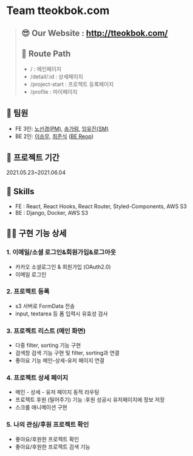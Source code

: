 # Team tteokbok.com

> ## 😎 Our Website : http://tteokbok.com/
>
> ## 📎 Route Path
>
> - / : 메인페이지
> - /detail/:id : 상세페이지
> - /project-start : 프로젝트 등록페이지
> - /profile : 마이페이지

## 👫 팀원

- FE 3인: [노선경(PM)](velog.io/@celline1637), [송가람](velog.io/@sgr2134), [임유진(SM)](velog.io/@1703979)
- BE 2인: [이승무](https://goback.oopy.io/), [최준식](https://velog.io/@junsikchoi) ([BE Reop](https://github.com/wecode-bootcamp-korea/20-2nd-tteokbokcom-backend))

## 📅 프로젝트 기간

2021.05.23~2021.06.04

## 🔧 Skills

- FE : React, React Hooks, React Router, Styled-Components, AWS S3
- BE : Django, Docker, AWS S3

## 👍🏻 구현 기능 상세

### 1. 이메일/소셜 로그인&회원가입&로그아웃

- 카카오 소셜로그인 & 회원가입 (OAuth2.0)
- 이메일 로그인

### 2. 프로젝트 등록

- s3 서버로 FormData 전송
- input, textarea 등 폼 입력시 유효성 검사

### 3. 프로젝트 리스트 (메인 화면)

- 다중 filter, sorting 기능 구현
- 검색창 검색 기능 구현 및 filter, sorting과 연결
- 좋아요 기능 메인-상세-유저 페이지 연결

### 4. 프로젝트 상세 페이지

- 메인 - 상세 - 유저 페이지 동적 라우팅
- 프로젝트 후원 (밀어주기) 기능 :후원 성공시 유저페이지에 정보 저장
- 스크롤 애니메이션 구현

### 5. 나의 관심/후원 프로젝트 확인

- 좋아요/후원한 프로젝트 확인
- 좋아요/후원한 프로젝트 검색 기능
